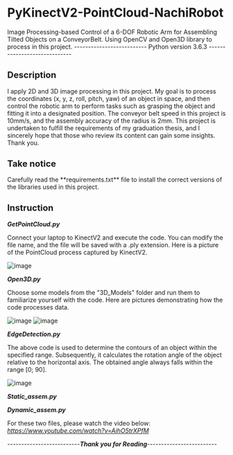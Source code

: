 # PyKinectV2-PointCloud-NachiRobot
Image Processing-based Control of a 6-DOF Robotic Arm for Assembling Tilted Objects on a ConveyorBelt. Using OpenCV and Open3D library to process in this project.
-------------------------- Python version 3.6.3 -----------------------------
<h2 style="font-size: 20px;">Description</h2>
I apply 2D and 3D image processing in this project. My goal is to process the coordinates (x, y, z, roll, pitch, yaw) of an object in space, and then control the robotic arm to perform tasks such as grasping the object and fitting it into a designated position. The conveyor belt speed in this project is 10mm/s, and the assembly accuracy of the radius is 2mm. This project is undertaken to fulfill the requirements of my graduation thesis, and I sincerely hope that those who review its content can gain some insights. Thank you.
<h2 style="font-size: 20px;">Take notice</h2>
Carefully read the **requirements.txt** file to install the correct versions of the libraries used in this project.
<h2 style="font-size: 20px;">Instruction</h2>

*_**GetPointCloud.py**_*

Connect your laptop to KinectV2 and execute the code. You can modify the file name, and the file will be saved with a .ply extension. Here is a picture of the PointCloud process captured by KinectV2.

![image](https://github.com/dongtamlx18/PyKinectV2-PointCloud-NachiRobot/assets/44941558/75b1515a-aedf-444e-b09a-4a3ac52f5c42)

*_**Open3D.py**_*

Choose some models from the "3D_Models" folder and run them to familiarize yourself with the code. Here are pictures demonstrating how the code processes data.

![image](https://github.com/dongtamlx18/PyKinectV2-PointCloud-NachiRobot/assets/44941558/f14d25a6-a50b-4bf8-9356-7a5e4be94ae6)
![image](https://github.com/dongtamlx18/PyKinectV2-PointCloud-NachiRobot/assets/44941558/4e0ebd0e-2e7f-4fc5-ad52-9e8de25e52fa)

*_**EdgeDetection.py**_*


The above code is used to determine the contours of an object within the specified range. Subsequently, it calculates the rotation angle of the object relative to the horizontal axis. The obtained angle always falls within the range [0; 90].

![image](https://github.com/dongtamlx18/PyKinectV2-PointCloud-NachiRobot/assets/44941558/1e942306-db1b-45ea-a7e2-5f4b522fa36e)

*_**Static_assem.py**_*

*_**Dynamic_assem.py**_*

For these two files, please watch the video below: _https://www.youtube.com/watch?v=AihO5trXPfM_

--------------------------_**Thank you for Reading**_-------------------------

